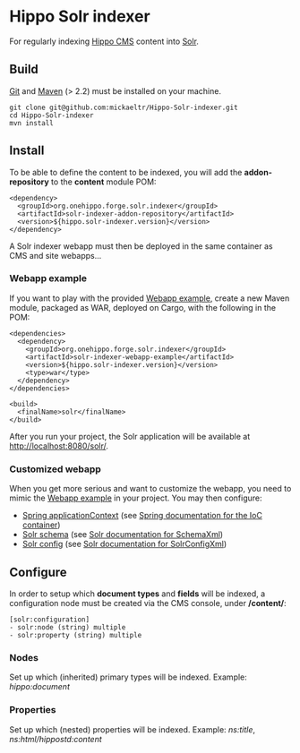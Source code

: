 # Hippo Solr indexer

For regularly indexing [Hippo CMS](http://www.onehippo.com/en/products/cms) content into [Solr](http://lucene.apache.org/solr/).

## Build

[Git](http://git-scm.com/) and [Maven](http://maven.apache.org/) (> 2.2) must be installed on your machine.

    git clone git@github.com:mickaeltr/Hippo-Solr-indexer.git
    cd Hippo-Solr-indexer
    mvn install

## Install

To be able to define the content to be indexed, you will add the **addon-repository** to the **content** module POM:

    <dependency>
      <groupId>org.onehippo.forge.solr.indexer</groupId>
      <artifactId>solr-indexer-addon-repository</artifactId>
      <version>${hippo.solr-indexer.version}</version>
    </dependency>

A Solr indexer webapp must then be deployed in the same container as CMS and site webapps...

### Webapp example

If you want to play with the provided [Webapp example](https://github.com/mickaeltr/Hippo-Solr-indexer/tree/master/webapp-example), create a new Maven module, packaged as WAR, deployed on Cargo, with the following in the POM:

    <dependencies>
      <dependency>
        <groupId>org.onehippo.forge.solr.indexer</groupId>
        <artifactId>solr-indexer-webapp-example</artifactId>
        <version>${hippo.solr-indexer.version}</version>
        <type>war</type>
      </dependency>
    </dependencies>

    <build>
      <finalName>solr</finalName>
    </build>

After you run your project, the Solr application will be available at <http://localhost:8080/solr/>.

### Customized webapp

When you get more serious and want to customize the webapp, you need to mimic the [Webapp example](https://github.com/mickaeltr/Hippo-Solr-indexer/tree/master/webapp-example) in your project. You may then configure:

 * [Spring applicationContext](https://github.com/mickaeltr/Hippo-Solr-indexer/blob/master/webapp-example/src/main/webapp/WEB-INF/applicationContext.xml) (see [Spring documentation for the IoC container](http://static.springsource.org/spring/docs/3.0.x/spring-framework-reference/html/beans.html))
 * [Solr schema]() (see [Solr documentation for SchemaXml](http://wiki.apache.org/solr/SchemaXml))
 * [Solr config](https://github.com/mickaeltr/Hippo-Solr-indexer/blob/master/webapp-example/src/main/webapp/WEB-INF/solr/conf/solrconfig.xml) (see [Solr documentation for SolrConfigXml](http://wiki.apache.org/solr/SolrConfigXml))

## Configure

In order to setup which **document types** and **fields** will be indexed, a configuration node must be created via the CMS console, under **/content/**:

    [solr:configuration]
    - solr:node (string) multiple
    - solr:property (string) multiple

### Nodes

Set up which (inherited) primary types will be indexed.
Example: *hippo:document*

### Properties

Set up which (nested) properties will be indexed.
Example: *ns:title*, *ns:html/hippostd:content*